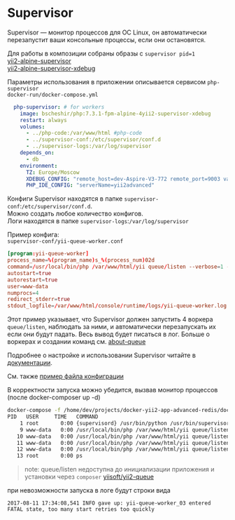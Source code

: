 # Supervisor


Supervisor — монитор процессов для ОС Linux, он автоматически перезапустит ваши консольные процессы,
если они остановятся. 

Для работы в композиции собраны образы с `supervisor pid=1`  
[yii2-alpine-supervisor](https://github.com/bscheshirwork/docker-php/blob/master/yii2-alpine-supervisor/Dockerfile)  
[yii2-alpine-supervisor-xdebug](https://github.com/bscheshirwork/docker-php/blob/master/yii2-alpine-supervisor-xdebug/Dockerfile)

Параметры использования в приложении описывается сервисом `php-supervisor`  
`docker-run/docker-compose.yml`
```yml
  php-supervisor: # for workers
    image: bscheshir/php:7.3.1-fpm-alpine-4yii2-supervisor-xdebug
    restart: always
    volumes:
      - ../php-code:/var/www/html #php-code
      - ../supervisor-conf:/etc/supervisor/conf.d
      - ../supervisor-logs:/var/log/supervisor
    depends_on:
      - db
    environment:
      TZ: Europe/Moscow
      XDEBUG_CONFIG: "remote_host=dev-Aspire-V3-772 remote_port=9003 var_display_max_data=1024 var_display_max_depth=5"
      PHP_IDE_CONFIG: "serverName=yii2advanced"
```

Конфиги Supervisor находятся в папке `supervisor-conf`:`/etc/supervisor/conf.d`.  
Можно создать любое количество конфигов.   
Логи находятся в папке `supervisor-logs`:`/var/log/supervisor`

Пример конфига:  
`supervisor-conf/yii-queue-worker.conf`

```conf
[program:yii-queue-worker]
process_name=%(program_name)s_%(process_num)02d
command=/usr/local/bin/php /var/www/html/yii queue/listen --verbose=1 --color=0
autostart=true
autorestart=true
user=www-data
numprocs=4
redirect_stderr=true
stdout_logfile=/var/www/html/console/runtime/logs/yii-queue-worker.log
```

Этот пример указывает, что Supervisor должен запустить 4 воркера `queue/listen`, наблюдать за ними,
и автоматически перезапускать их если они будут падать. Весь вывод будет писаться в лог.
Больше о воркерах и создании команд см. [about-queue](./about-queue.md)

Подробнее о настройке и использовании Supervisor читайте в [документации](http://supervisord.org).

См. также [пример файла конфиграции](https://gist.github.com/tsabat/1528270)

В корректности запуска можно убедится, вызвав монитор процессов (после docker-composer up -d)
```sh
docker-compose -f /home/dev/projects/docker-yii2-app-advanced-redis/docker-run/docker-compose.yml exec php-supervisor ps
PID   USER     TIME   COMMAND
    1 root       0:00 {supervisord} /usr/bin/python /usr/bin/supervisord --noda
    9 www-data   0:00 /usr/local/bin/php /var/www/html/yii queue/listen --verbo
   10 www-data   0:00 /usr/local/bin/php /var/www/html/yii queue/listen --verbo
   11 www-data   0:00 /usr/local/bin/php /var/www/html/yii queue/listen --verbo
   12 www-data   0:00 /usr/local/bin/php /var/www/html/yii queue/listen --verbo
   13 root       0:00 ps
```

> note: queue/listen недоступна до инициализации приложения и установки через `composer` [yiisoft/yii2-queue](https://github.com/yiisoft/yii2-queue)

при невозможности запуска в логе будут строки вида
```
2017-08-11 17:34:08,541 INFO gave up: yii-queue-worker_03 entered FATAL state, too many start retries too quickly
```
